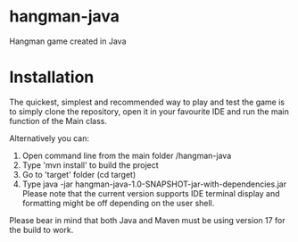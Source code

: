 # hangman-java
Hangman game created in Java

# Installation
The quickest, simplest and recommended way to play and test the game is to simply clone the repository, open it in your favourite IDE and run the main function of the Main class.

Alternatively you can:
1. Open command line from the main folder /hangman-java
2. Type 'mvn install' to build the project
3. Go to 'target' folder (cd target)
4. Type  java -jar hangman-java-1.0-SNAPSHOT-jar-with-dependencies.jar
Please note that the current version supports IDE terminal display and formatting might be off depending on the user shell.

Please bear in mind that both Java and Maven must be using version 17 for the build to work.